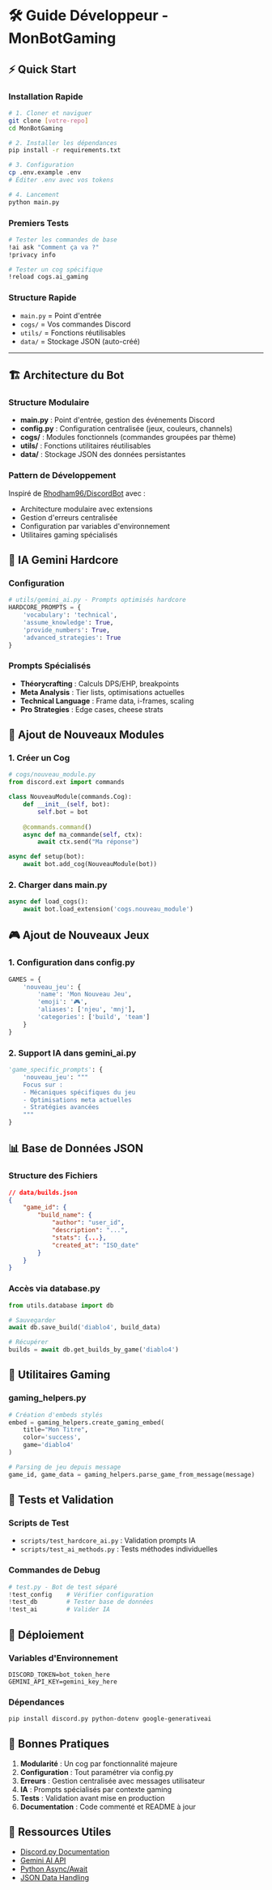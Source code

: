 # 🛠️ Guide Développeur - MonBotGaming

## ⚡ Quick Start

### Installation Rapide
```bash
# 1. Cloner et naviguer
git clone [votre-repo]
cd MonBotGaming

# 2. Installer les dépendances
pip install -r requirements.txt

# 3. Configuration
cp .env.example .env
# Éditer .env avec vos tokens

# 4. Lancement
python main.py
```

### Premiers Tests
```bash
# Tester les commandes de base
!ai ask "Comment ça va ?"
!privacy info

# Tester un cog spécifique
!reload cogs.ai_gaming
```

### Structure Rapide
- `main.py` = Point d'entrée
- `cogs/` = Vos commandes Discord
- `utils/` = Fonctions réutilisables
- `data/` = Stockage JSON (auto-créé)

---

## 🏗️ **Architecture du Bot**

### Structure Modulaire
- **main.py** : Point d'entrée, gestion des événements Discord
- **config.py** : Configuration centralisée (jeux, couleurs, channels)
- **cogs/** : Modules fonctionnels (commandes groupées par thème)
- **utils/** : Fonctions utilitaires réutilisables
- **data/** : Stockage JSON des données persistantes

### Pattern de Développement
Inspiré de [Rhodham96/DiscordBot](https://github.com/Rhodham96/DiscordBot/) avec :
- Architecture modulaire avec extensions
- Gestion d'erreurs centralisée  
- Configuration par variables d'environnement
- Utilitaires gaming spécialisés

## 🤖 **IA Gemini Hardcore**

### Configuration
```python
# utils/gemini_ai.py - Prompts optimisés hardcore
HARDCORE_PROMPTS = {
    'vocabulary': 'technical',
    'assume_knowledge': True,
    'provide_numbers': True,
    'advanced_strategies': True
}
```

### Prompts Spécialisés
- **Théorycrafting** : Calculs DPS/EHP, breakpoints
- **Meta Analysis** : Tier lists, optimisations actuelles
- **Technical Language** : Frame data, i-frames, scaling
- **Pro Strategies** : Edge cases, cheese strats

## 📁 **Ajout de Nouveaux Modules**

### 1. Créer un Cog
```python
# cogs/nouveau_module.py
from discord.ext import commands

class NouveauModule(commands.Cog):
    def __init__(self, bot):
        self.bot = bot
    
    @commands.command()
    async def ma_commande(self, ctx):
        await ctx.send("Ma réponse")

async def setup(bot):
    await bot.add_cog(NouveauModule(bot))
```

### 2. Charger dans main.py
```python
async def load_cogs():
    await bot.load_extension('cogs.nouveau_module')
```

## 🎮 **Ajout de Nouveaux Jeux**

### 1. Configuration dans config.py
```python
GAMES = {
    'nouveau_jeu': {
        'name': 'Mon Nouveau Jeu',
        'emoji': '🎮',
        'aliases': ['njeu', 'mnj'],
        'categories': ['build', 'team']
    }
}
```

### 2. Support IA dans gemini_ai.py
```python
'game_specific_prompts': {
    'nouveau_jeu': """
    Focus sur :
    - Mécaniques spécifiques du jeu
    - Optimisations meta actuelles
    - Stratégies avancées
    """
}
```

## 📊 **Base de Données JSON**

### Structure des Fichiers
```json
// data/builds.json
{
    "game_id": {
        "build_name": {
            "author": "user_id",
            "description": "...",
            "stats": {...},
            "created_at": "ISO_date"
        }
    }
}
```

### Accès via database.py
```python
from utils.database import db

# Sauvegarder
await db.save_build('diablo4', build_data)

# Récupérer
builds = await db.get_builds_by_game('diablo4')
```

## 🔧 **Utilitaires Gaming**

### gaming_helpers.py
```python
# Création d'embeds stylés
embed = gaming_helpers.create_gaming_embed(
    title="Mon Titre",
    color='success',
    game='diablo4'
)

# Parsing de jeu depuis message
game_id, game_data = gaming_helpers.parse_game_from_message(message)
```

## 🧪 **Tests et Validation**

### Scripts de Test
- `scripts/test_hardcore_ai.py` : Validation prompts IA
- `scripts/test_ai_methods.py` : Tests méthodes individuelles

### Commandes de Debug
```python
# test.py - Bot de test séparé
!test_config    # Vérifier configuration
!test_db        # Tester base de données
!test_ai        # Valider IA
```

## 🚀 **Déploiement**

### Variables d'Environnement
```env
DISCORD_TOKEN=bot_token_here
GEMINI_API_KEY=gemini_key_here
```

### Dépendances
```bash
pip install discord.py python-dotenv google-generativeai
```

## 🎯 **Bonnes Pratiques**

1. **Modularité** : Un cog par fonctionnalité majeure
2. **Configuration** : Tout paramétrer via config.py
3. **Erreurs** : Gestion centralisée avec messages utilisateur
4. **IA** : Prompts spécialisés par contexte gaming
5. **Tests** : Validation avant mise en production
6. **Documentation** : Code commenté et README à jour

## 🔗 **Ressources Utiles**

- [Discord.py Documentation](https://discordpy.readthedocs.io/)
- [Gemini AI API](https://ai.google.dev/docs)
- [Python Async/Await](https://docs.python.org/3/library/asyncio.html)
- [JSON Data Handling](https://docs.python.org/3/library/json.html)
